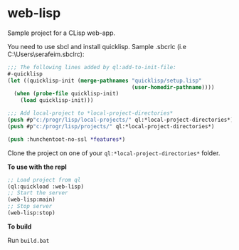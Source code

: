 # web-lisp

Sample project for a CLisp web-app.

You need to use sbcl and install quicklisp. Sample .sbcrlc (i.e C:\Users\serafeim\.sbclrc):

```lisp
;;; The following lines added by ql:add-to-init-file:
#-quicklisp
(let ((quicklisp-init (merge-pathnames "quicklisp/setup.lisp"
                                       (user-homedir-pathname))))
  (when (probe-file quicklisp-init)
    (load quicklisp-init)))

;;; Add local-project to *local-project-directories*
(push #p"c:/progr/lisp/local-projects/" ql:*local-project-directories*)
(push #p"c:/progr/lisp/projects/" ql:*local-project-directories*)

(push :hunchentoot-no-ssl *features*)
```

Clone the project on one of your `ql:*local-project-directories*` folder. 

**To use with the repl**

```lisp
;; Load project from ql
(ql:quickload :web-lisp)
;; Start the server
(web-lisp:main)
;; Stop server
(web-lisp:stop)
```

**To build**

Run `build.bat`

